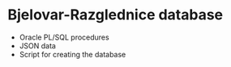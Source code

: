 # Bjelovar-Razglednice database

-  Oracle PL/SQL procedures
-  JSON data
-  Script for creating the database
